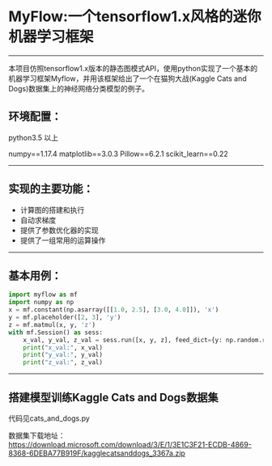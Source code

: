 # MyFlow:一个tensorflow1.x风格的迷你机器学习框架
---
本项目仿照tensorflow1.x版本的静态图模式API，使用python实现了一个基本的机器学习框架Myflow，并用该框架给出了一个在猫狗大战(Kaggle Cats and Dogs)数据集上的神经网络分类模型的例子。

## 环境配置：
python3.5 以上

numpy==1.17.4
matplotlib==3.0.3
Pillow==6.2.1
scikit_learn==0.22

---
## 实现的主要功能：
- 计算图的搭建和执行
- 自动求梯度
- 提供了参数优化器的实现
- 提供了一组常用的运算操作
---
## 基本用例：
```python
import myflow as mf
import numpy as np
x = mf.constant(np.asarray([[1.0, 2.5], [3.0, 4.0]]), 'x')
y = mf.placeholder([2, 3], 'y')
z = mf.matmul(x, y, 'z')
with mf.Session() as sess:
    x_val, y_val, z_val = sess.run([x, y, z], feed_dict={y: np.random.random([2, 3])})
    print("x_val:", x_val)
    print("y_val:", y_val)
    print("z_val:", z_val)
```
---
## 搭建模型训练Kaggle Cats and Dogs数据集
代码见cats_and_dogs.py

数据集下载地址：<https://download.microsoft.com/download/3/E/1/3E1C3F21-ECDB-4869-8368-6DEBA77B919F/kagglecatsanddogs_3367a.zip>




